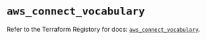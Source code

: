 # `aws_connect_vocabulary`

Refer to the Terraform Registory for docs: [`aws_connect_vocabulary`](https://registry.terraform.io/providers/hashicorp/aws/5.18.1/docs/resources/connect_vocabulary).
